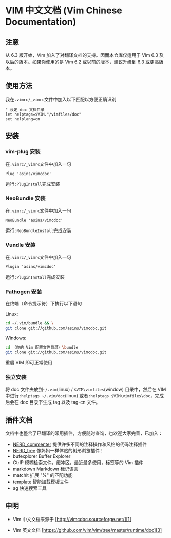 # VIM 中文文档 (Vim Chinese Documentation)

## 注意

从 6.3 版开始，Vim 加入了对翻译文档的支持。因而本仓库仅适用于 Vim 6.3 及以后的版本。如果你使用的是 Vim 6.2 或以前的版本，建议升级到 6.3 或更高版本。


## 使用方法

我在`.vimrc/_vimrc`文件中加入以下匹配以方便正确识别

```viml
" 设定 doc 文档目录
let helptags=$VIM."/vimfiles/doc"
set helplang=cn
```

## 安装

### vim-plug 安装

在`.vimrc/_vimrc`文件中加入一句
```viml
Plug 'asins/vimcdoc'
```
运行`:PlugInstall`完成安装

### NeoBundle 安装

在`.vimrc/_vimrc`文件中加入一句
```viml
NeoBundle 'asins/vimcdoc'
```
运行`:NeoBundleInstall`完成安装

### Vundle 安装

在`.vimrc/_vimrc`文件中加入一句
```viml
Plugin 'asins/vimcdoc'
```
运行`:PluginInstall`完成安装

### Pathogen 安装

在终端（命令提示符）下执行以下语句

Linux:
```bash
cd ~/.vim/bundle && \
git clone git://github.com/asins/vimcdoc.git
```
Windows:
```bash
cd （你的 Vim 配置文件目录）\bundle
git clone git://github.com/asins/vimcdoc.git
```
重启 VIM 即可正常使用

### 独立安装

将 doc 文件夹放到`~/.vim`(linux) / `$VIM\vimfiles`(window) 目录中，然后在 VIM 中进行`:helptags ~/.vim/doc`(linux) 或者`:helptags $VIM\vimfiles\doc`，完成后会在 doc 目录下生成 tag 以及 tag-cn 文件。

## 插件文档

文档中也整合了已翻译的常用插件，方便随时查询，也欢迎大家完善，已加入：

- [NERD_commenter][2] 提供许多不同的注释操作和风格的代码注释插件
- [NERD_tree][4] 像妈妈一样体贴的树形浏览插件！
- bufexplorer Buffer Explorer
- CtrlP 模糊检索文件，缓冲区，最近最多使用，标签等的 Vim 插件
- markdown Markdown 标记语言
- matchit 扩展 "%" 的匹配功能
- template 智能加载模板文件
- ag 快速搜索工具


## 申明

- Vim 中文文档来源于 [http://vimcdoc.sourceforge.net/][1]
- Vim 英文文档 [https://github.com/vim/vim/tree/master/runtime/doc][3]

  [1]: http://vimcdoc.sourceforge.net/
  [2]: https://github.com/scrooloose/nerdcommenter
  [3]: https://github.com/vim/vim/tree/master/runtime/doc
  [4]: https://github.com/scrooloose/nerdtree

